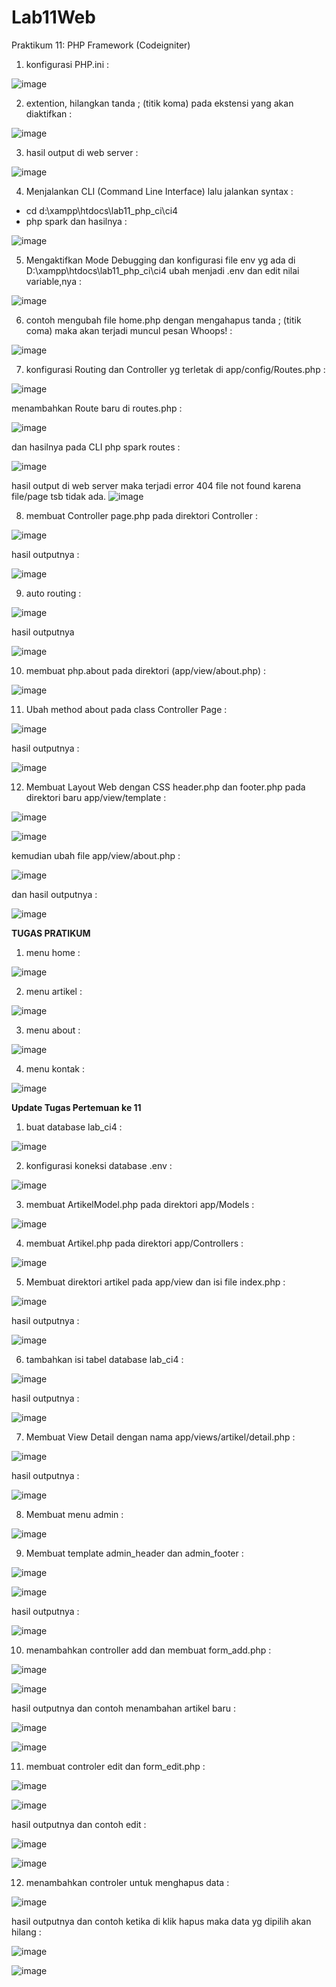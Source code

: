 # Lab11Web

Praktikum 11: PHP Framework (Codeigniter)

1. konfigurasi PHP.ini :

![image](https://user-images.githubusercontent.com/81431392/121955588-ff3a8f80-cd14-11eb-857b-59d5d7bdece5.png)

2. extention, hilangkan tanda ; (titik koma) pada ekstensi yang akan diaktifkan :

![image](https://user-images.githubusercontent.com/81431392/121956150-a0294a80-cd15-11eb-95f2-40194d0e71fa.png)

3. hasil output di web server :

![image](https://user-images.githubusercontent.com/81431392/121960603-2bf1a580-cd1b-11eb-9aad-b60e3402640c.png)

4. Menjalankan CLI (Command Line Interface)
lalu jalankan syntax : 
- cd d:\xampp\htdocs\lab11_php_ci\ci4
- php spark
dan hasilnya :

![image](https://user-images.githubusercontent.com/81431392/121958040-0ca54900-cd18-11eb-9019-ab55063468cd.png)

5. Mengaktifkan Mode Debugging dan konfigurasi file env yg ada di D:\xampp\htdocs\lab11_php_ci\ci4 ubah menjadi .env dan edit nilai variable,nya :

![image](https://user-images.githubusercontent.com/81431392/121958695-cac8d280-cd18-11eb-83d7-3296ec8c4041.png)

6. contoh mengubah file home.php dengan mengahapus tanda ; (titik coma) maka akan terjadi muncul pesan Whoops! :

![image](https://user-images.githubusercontent.com/81431392/121961327-28125300-cd1c-11eb-9f2c-a0a783c88fe6.png)

7. konfigurasi Routing dan Controller yg terletak di app/config/Routes.php :

![image](https://user-images.githubusercontent.com/81431392/121962025-05346e80-cd1d-11eb-8d93-4a98959015ae.png)

menambahkan Route baru di routes.php :

![image](https://user-images.githubusercontent.com/81431392/121962512-afac9180-cd1d-11eb-9ffb-403284de1dc2.png)

 dan hasilnya pada CLI php spark routes :
 
 ![image](https://user-images.githubusercontent.com/81431392/121962643-df5b9980-cd1d-11eb-88ff-a86b878f9444.png)

hasil output di web server maka terjadi error 404 file not found karena file/page tsb tidak ada.
![image](https://user-images.githubusercontent.com/81431392/121970176-d02f1880-cd2a-11eb-9ae8-75b5b62b52f7.png)

8. membuat Controller page.php pada direktori Controller :

![image](https://user-images.githubusercontent.com/81431392/121963220-aa037b80-cd1e-11eb-83d2-ad9ea270cf02.png)

hasil outputnya :

![image](https://user-images.githubusercontent.com/81431392/121969990-6878cd80-cd2a-11eb-83b8-541bb417dc01.png)

9. auto routing :

 ![image](https://user-images.githubusercontent.com/81431392/121970833-47b17780-cd2c-11eb-8243-afddb4fc7d15.png)
 
 hasil outputnya
 
 ![image](https://user-images.githubusercontent.com/81431392/121970898-61eb5580-cd2c-11eb-8b2b-31ff5dcb1430.png)

10. membuat php.about pada direktori (app/view/about.php) :

![image](https://user-images.githubusercontent.com/81431392/121971339-606e5d00-cd2d-11eb-9ee0-baf3af7a902e.png)

11. Ubah method about pada class Controller Page :

![image](https://user-images.githubusercontent.com/81431392/121971405-8267df80-cd2d-11eb-9985-034b10edde16.png)

hasil outputnya :

![image](https://user-images.githubusercontent.com/81431392/121971466-a3303500-cd2d-11eb-87af-c3b6666c626f.png)

12. Membuat Layout Web dengan CSS header.php dan footer.php pada direktori baru app/view/template :

![image](https://user-images.githubusercontent.com/81431392/121971878-a546c380-cd2e-11eb-983c-16ef0da102b5.png)

![image](https://user-images.githubusercontent.com/81431392/121971896-b1328580-cd2e-11eb-9a72-f7495400f7b3.png)

kemudian ubah file app/view/about.php :

![image](https://user-images.githubusercontent.com/81431392/121972177-49c90580-cd2f-11eb-9d32-6459e82b7f39.png)

dan hasil outputnya :

![image](https://user-images.githubusercontent.com/81431392/121972257-7a10a400-cd2f-11eb-9184-7349bddd75e0.png)

<b>TUGAS PRATIKUM</b>

1. menu home :

![image](https://user-images.githubusercontent.com/81431392/121972436-f1dece80-cd2f-11eb-9974-bce22dfb02f4.png)

2. menu artikel :

![image](https://user-images.githubusercontent.com/81431392/121972487-15097e00-cd30-11eb-8d2a-fb8ebab8ee29.png)

3. menu about :

![image](https://user-images.githubusercontent.com/81431392/121972518-2783b780-cd30-11eb-9c2a-07fc06a3e348.png)

4. menu kontak :

![image](https://user-images.githubusercontent.com/81431392/121972555-3a968780-cd30-11eb-92df-90a65156f3c1.png)


<b>Update Tugas Pertemuan ke 11 </b>

1. buat database lab_ci4 :

![image](https://user-images.githubusercontent.com/81431392/122088711-dbca2000-cdba-11eb-8b7a-5e40f3eb30cb.png)

2. konfigurasi koneksi database .env :

![image](https://user-images.githubusercontent.com/81431392/122089782-f6e95f80-cdbb-11eb-9e83-b0d6042a3a7f.png)

3. membuat ArtikelModel.php pada direktori app/Models :

![image](https://user-images.githubusercontent.com/81431392/122090450-9f97bf00-cdbc-11eb-8376-8400cc996fcc.png)

4. membuat Artikel.php pada direktori app/Controllers :

![image](https://user-images.githubusercontent.com/81431392/122090572-bf2ee780-cdbc-11eb-87e2-fc0615637284.png)

5. Membuat direktori artikel pada app/view dan isi file index.php :

![image](https://user-images.githubusercontent.com/81431392/122090922-2482d880-cdbd-11eb-8a05-9a5f49a7eb8f.png)

hasil outputnya :

![image](https://user-images.githubusercontent.com/81431392/122851566-05f07600-d2c4-11eb-9aae-e1c4393bdea8.png)

6. tambahkan isi tabel database lab_ci4 :

![image](https://user-images.githubusercontent.com/81431392/122091633-d91cfa00-cdbd-11eb-9ffc-b530cc4664bf.png)

hasil outputnya :

![image](https://user-images.githubusercontent.com/81431392/122837257-a5077480-d2a8-11eb-8625-816f0ca3c5d6.png)

7. Membuat View Detail dengan nama app/views/artikel/detail.php :

![image](https://user-images.githubusercontent.com/81431392/122837510-0e878300-d2a9-11eb-9da5-de21a88efac8.png)

hasil outputnya :

![image](https://user-images.githubusercontent.com/81431392/122843259-e5b8bb00-d2b3-11eb-92a8-0c8df1febdee.png)

8. Membuat menu admin :

![image](https://user-images.githubusercontent.com/81431392/122846156-1b60a280-d2ba-11eb-89b4-b5c89238d363.png)

9. Membuat template admin_header dan admin_footer :

![image](https://user-images.githubusercontent.com/81431392/122848478-71374980-d2be-11eb-9db2-98499d753243.png)

![image](https://user-images.githubusercontent.com/81431392/122848503-801dfc00-d2be-11eb-9ddb-dc992aacd7d9.png)

hasil outputnya :

![image](https://user-images.githubusercontent.com/81431392/122848543-9461f900-d2be-11eb-8280-ea9a5ec099c7.png)

10. menambahkan controller add dan membuat form_add.php :

![image](https://user-images.githubusercontent.com/81431392/122848656-dee37580-d2be-11eb-8201-c1fe1281cfc5.png)

![image](https://user-images.githubusercontent.com/81431392/122848883-40a3df80-d2bf-11eb-9a91-0a0a59e8fca4.png)

hasil outputnya dan contoh menambahan artikel baru :

![image](https://user-images.githubusercontent.com/81431392/122849267-071fa400-d2c0-11eb-9d0b-d27aa2c7eaa4.png)

![image](https://user-images.githubusercontent.com/81431392/122849337-28809000-d2c0-11eb-9526-cd2c91488900.png)

11. membuat controler edit dan form_edit.php :

![image](https://user-images.githubusercontent.com/81431392/122850242-be68ea80-d2c1-11eb-834e-cdcc3942e36e.png)

![image](https://user-images.githubusercontent.com/81431392/122850392-fd973b80-d2c1-11eb-9af9-15ef24b73250.png)

hasil outputnya dan contoh edit :

![image](https://user-images.githubusercontent.com/81431392/122850594-549d1080-d2c2-11eb-8a91-3c48bd21d1d4.png)

![image](https://user-images.githubusercontent.com/81431392/122850642-70a0b200-d2c2-11eb-9754-50761d268f8c.png)

12. menambahkan controler untuk menghapus data :

![image](https://user-images.githubusercontent.com/81431392/122850829-bd848880-d2c2-11eb-9020-ed0d8cb35b59.png)

hasil outputnya dan contoh ketika di klik hapus maka data yg dipilih akan hilang :

![image](https://user-images.githubusercontent.com/81431392/122851005-13f1c700-d2c3-11eb-94e0-a5d197094671.png)

![image](https://user-images.githubusercontent.com/81431392/122851215-721eaa00-d2c3-11eb-8857-17e43036374f.png)





